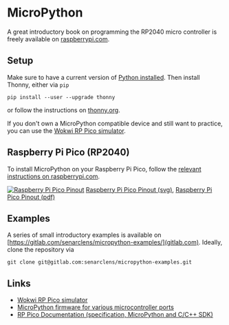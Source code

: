 # MicroPython

A great introductory book on programming the RP2040 micro controller is
freely available on
[raspberrypi.com](https://hackspace.raspberrypi.com/books/micropython-pico/pdf/download).

## Setup
Make sure to have a current version of
[Python installed](../installation.html). Then install Thonny, either
via `pip`
```shell
pip install --user --upgrade thonny
```
or follow the instructions on
[thonny.org](https://thonny.org/).

If you don't own a MicroPython compatible device and still want to practice,
you can use the
[Wokwi RP Pico simulator](https://wokwi.com/arduino/new?template=micropython-pi-pico).

## Raspberry Pi Pico (RP2040)
To install MicroPython on your Raspberry Pi Pico, follow the
[relevant instructions on
raspberrypi.com](https://www.raspberrypi.com/documentation/microcontrollers/micropython.html#drag-and-drop-micropython).

[![Raspberry Pi Pico Pinout](https://www.raspberrypi.com/documentation/microcontrollers/images/pico-pinout.svg)](https://www.raspberrypi.com/documentation/microcontrollers/images/pico-pinout.svg)
[Raspberry Pi Pico Pinout (svg)](https://www.raspberrypi.com/documentation/microcontrollers/images/pico-pinout.svg),
[Raspberry Pi Pico Pinout (pdf)](https://datasheets.raspberrypi.com/pico/Pico-R3-A4-Pinout.pdf)

## Examples
A series of small introductory examples is available on
[https://gitlab.com/senarclens/micropython-examples/](gitlab.com). Ideally,
clone the repository via
```shell
git clone git@gitlab.com:senarclens/micropython-examples.git
```

## Links
* [Wokwi RP Pico simulator](https://wokwi.com/arduino/new?template=micropython-pi-pico)
* [MicroPython firmware for various microcontroller ports](https://micropython.org/download/)
* [RP Pico Documentation (specification, MicroPython and C/C++ SDK)](https://www.raspberrypi.com/documentation/microcontrollers/raspberry-pi-pico.html)
